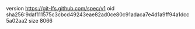 version https://git-lfs.github.com/spec/v1
oid sha256:9daf111575c3cbcd49243eae82ad0ce80c91adaca7e4d1a9ff94a1dcc5a02aa2
size 8066
